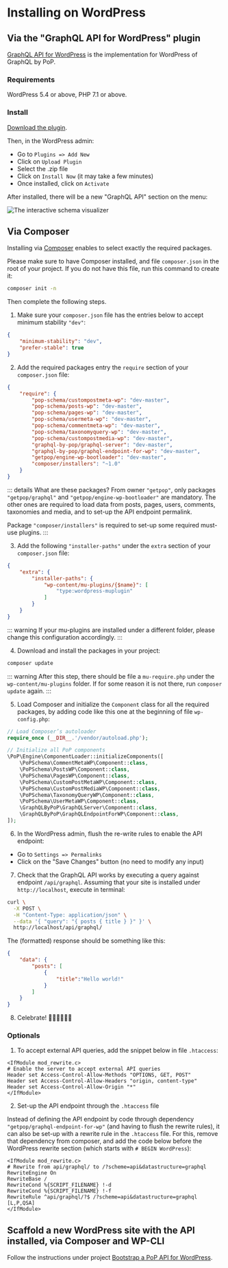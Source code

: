 # Installing on WordPress

## Via the "GraphQL API for WordPress" plugin

[GraphQL API for WordPress](https://graphql-api.com) is the implementation for WordPress of GraphQL by PoP.

### Requirements

WordPress 5.4 or above, PHP 7.1 or above.

### Install

[Download the plugin](https://graphql-api.com/download/).

Then, in the WordPress admin:

- Go to `Plugins => Add New`
- Click on `Upload Plugin`
- Select the .zip file
- Click on `Install Now` (it may take a few minutes)
- Once installed, click on `Activate`

After installed, there will be a new "GraphQL API" section on the menu:

![The interactive schema visualizer](/images/interactive-schema.png)

## Via Composer

Installing via [Composer](https://getcomposer.org) enables to select exactly the required packages.

Please make sure to have Composer installed, and file `composer.json` in the root of your project. If you do not have this file, run this command to create it:

```bash
composer init -n
```

Then complete the following steps.

1. Make sure your `composer.json` file has the entries below to accept minimum stability `"dev"`:

```json
{
    "minimum-stability": "dev",
    "prefer-stable": true
}
```

2. Add the required packages entry the `require` section of your `composer.json` file:

```json
{
    "require": {
        "pop-schema/custompostmeta-wp": "dev-master",
        "pop-schema/posts-wp": "dev-master",
        "pop-schema/pages-wp": "dev-master",
        "pop-schema/usermeta-wp": "dev-master",
        "pop-schema/commentmeta-wp": "dev-master",
        "pop-schema/taxonomyquery-wp": "dev-master",
        "pop-schema/custompostmedia-wp": "dev-master",
        "graphql-by-pop/graphql-server": "dev-master",
        "graphql-by-pop/graphql-endpoint-for-wp": "dev-master",
        "getpop/engine-wp-bootloader": "dev-master",
        "composer/installers": "~1.0"
    }
}
```

::: details What are these packages?
From owner `"getpop"`, only packages `"getpop/graphql"` and `"getpop/engine-wp-bootloader"` are mandatory. The other ones are required to load data from posts, pages, users, comments, taxonomies and media, and to set-up the API endpoint permalink.

Package `"composer/installers"` is required to set-up some required must-use plugins.
:::

3. Add the following `"installer-paths"` under the `extra` section of your `composer.json` file:

```json
{
    "extra": {
        "installer-paths": {
            "wp-content/mu-plugins/{$name}": [
                "type:wordpress-muplugin"
            ]
        }
    }
}
```

::: warning
If your mu-plugins are installed under a different folder, please change this configuration accordingly.
:::

4. Download and install the packages in your project:

```bash
composer update
```

::: warning
After this step, there should be file a `mu-require.php` under the `wp-content/mu-plugins` folder. If for some reason it is not there, run `composer update` again.
:::

5. Load Composer and initialize the `Component` class for all the required packages, by adding code like this one at the beginning of file `wp-config.php`:

```php
// Load Composer’s autoloader
require_once (__DIR__.'/vendor/autoload.php');

// Initialize all PoP components
\PoP\Engine\ComponentLoader::initializeComponents([
    \PoPSchema\CommentMetaWP\Component::class,
    \PoPSchema\PostsWP\Component::class,
    \PoPSchema\PagesWP\Component::class,
    \PoPSchema\CustomPostMetaWP\Component::class,
    \PoPSchema\CustomPostMediaWP\Component::class,
    \PoPSchema\TaxonomyQueryWP\Component::class,
    \PoPSchema\UserMetaWP\Component::class,
    \GraphQLByPoP\GraphQLServer\Component::class,
    \GraphQLByPoP\GraphQLEndpointForWP\Component::class,
]);
```

6. In the WordPress admin, flush the re-write rules to enable the API endpoint:

- Go to `Settings => Permalinks`
- Click on the "Save Changes" button (no need to modify any input)

7. Check that the GraphQL API works by executing a query against endpoint `/api/graphql`. Assuming that your site is installed under `http://localhost`, execute in terminal:

```bash
curl \
  -X POST \
  -H "Content-Type: application/json" \
  --data '{ "query": "{ posts { title } }" }' \
  http://localhost/api/graphql/
```

The (formatted) response should be something like this:

```json
{
    "data": {
        "posts": [
            {
                "title":"Hello world!"
            }
        ]
    }
}
```

8. Celebrate! 🥳🕺🏻💃🏼🙌

### Optionals

1. To accept external API queries, add the snippet below in file `.htaccess`:

```apacheconf
<IfModule mod_rewrite.c>
# Enable the server to accept external API queries
Header set Access-Control-Allow-Methods "OPTIONS, GET, POST"
Header set Access-Control-Allow-Headers "origin, content-type"
Header set Access-Control-Allow-Origin "*"
</IfModule>
```

2. Set-up the API endpoint through the `.htaccess` file

Instead of defining the API endpoint by code through dependency `"getpop/graphql-endpoint-for-wp"` (and having to flush the rewrite rules), it can also be set-up with a rewrite rule in the `.htaccess` file. For this, remove that dependency from composer, and add the code below before the WordPress rewrite section (which starts with `# BEGIN WordPress`):

```apacheconf
<IfModule mod_rewrite.c>
# Rewrite from api/graphql/ to /?scheme=api&datastructure=graphql
RewriteEngine On
RewriteBase /
RewriteCond %{SCRIPT_FILENAME} !-d
RewriteCond %{SCRIPT_FILENAME} !-f
RewriteRule ^api/graphql/?$ /?scheme=api&datastructure=graphql [L,P,QSA]
</IfModule>
```

## Scaffold a new WordPress site with the API installed, via Composer and WP-CLI

Follow the instructions under project [Bootstrap a PoP API for WordPress](https://github.com/GatoGraphQL/GatoGraphQL-API-WP#creating-a-new-wordpress-site-with-pop-installed).
